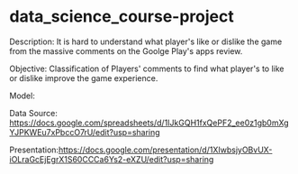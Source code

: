 # data_science_course-project

Description: It is hard to understand what player's like or dislike the game from the massive comments on the Goolge Play's apps review. 

Objective: Classification of Players' comments to find what player's to like or dislike improve the game experience.  

Model: 

Data Source: https://docs.google.com/spreadsheets/d/1IJkGQH1fxQePF2_ee0z1gb0mXgYJPKWEu7xPbccO7rU/edit?usp=sharing

Presentation:https://docs.google.com/presentation/d/1XIwbsjyOBvUX-iOLraGcEjEgrX1S60CCCa6Ys2-eXZU/edit?usp=sharing
